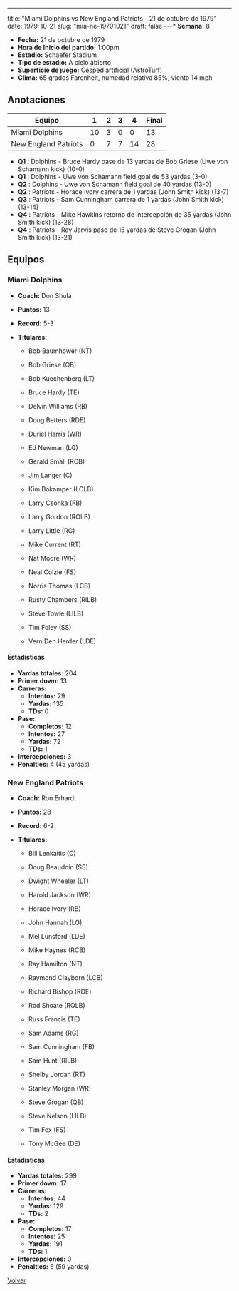 ---
title: "Miami Dolphins vs New England Patriots - 21 de octubre de 1979"
date: 1979-10-21
slug: "mia-ne-19791021"
draft: false
---* **Semana:** 8
* **Fecha:** 21 de octubre de 1979
* **Hora de Inicio del partido:** 1:00pm
* **Estadio:** Schaefer Stadium
* **Tipo de estadio:** A cielo abierto
* **Superficie de juego:** Césped artificial (AstroTurf)
* **Clima:** 65 grados Farenheit, humedad relativa 85%, viento 14 mph




## Anotaciones
| Equipo | 1 | 2 | 3 | 4 | Final |
|--------|---|---|---|---|-------|
| Miami Dolphins  | 10 | 3 | 0 | 0  | 13 |
| New England Patriots  | 0 | 7 | 7 | 14  | 28 |
* **Q1** : Dolphins - Bruce Hardy pase de 13 yardas de Bob Griese (Uwe von Schamann kick) (10-0)
* **Q1** : Dolphins - Uwe von Schamann field goal de 53 yardas (3-0)
* **Q2** : Dolphins - Uwe von Schamann field goal de 40 yardas (13-0)
* **Q2** : Patriots - Horace Ivory carrera de 1 yardas (John Smith kick) (13-7)
* **Q3** : Patriots - Sam Cunningham carrera de 1 yardas (John Smith kick) (13-14)
* **Q4** : Patriots - Mike Hawkins retorno de intercepción de 35 yardas (John Smith kick) (13-28)
* **Q4** : Patriots - Ray Jarvis pase de 15 yardas de Steve Grogan (John Smith kick) (13-21)


## Equipos


### Miami Dolphins
* **Coach:** Don Shula
* **Puntos:** 13
* **Record:** 5-3
* **Titulares:** 

  * Bob Baumhower (NT) 

  * Bob Griese (QB) 

  * Bob Kuechenberg (LT) 

  * Bruce Hardy (TE) 

  * Delvin Williams (RB) 

  * Doug Betters (RDE) 

  * Duriel Harris (WR) 

  * Ed Newman (LG) 

  * Gerald Small (RCB) 

  * Jim Langer (C) 

  * Kim Bokamper (LOLB) 

  * Larry Csonka (FB) 

  * Larry Gordon (ROLB) 

  * Larry Little (RG) 

  * Mike Current (RT) 

  * Nat Moore (WR) 

  * Neal Colzie (FS) 

  * Norris Thomas (LCB) 

  * Rusty Chambers (RILB) 

  * Steve Towle (LILB) 

  * Tim Foley (SS) 

  * Vern Den Herder (LDE) 

#### Estadísticas
* **Yardas totales:** 204
* **Primer down:** 13
* **Carreras:**
  * **Intentos:** 29
  * **Yardas:** 135
  * **TDs:** 0
* **Pase:**
  * **Completos:** 12
  * **Intentos:** 27
  * **Yardas:** 72
  * **TDs:** 1
* **Intercepciones:** 3
* **Penalties:** 4 (45 yardas)

### New England Patriots
* **Coach:** Ron Erhardt
* **Puntos:** 28
* **Record:** 6-2
* **Titulares:** 

  * Bill Lenkaitis (C) 

  * Doug Beaudoin (SS) 

  * Dwight Wheeler (LT) 

  * Harold Jackson (WR) 

  * Horace Ivory (RB) 

  * John Hannah (LG) 

  * Mel Lunsford (LDE) 

  * Mike Haynes (RCB) 

  * Ray Hamilton (NT) 

  * Raymond Clayborn (LCB) 

  * Richard Bishop (RDE) 

  * Rod Shoate (ROLB) 

  * Russ Francis (TE) 

  * Sam Adams (RG) 

  * Sam Cunningham (FB) 

  * Sam Hunt (RILB) 

  * Shelby Jordan (RT) 

  * Stanley Morgan (WR) 

  * Steve Grogan (QB) 

  * Steve Nelson (LILB) 

  * Tim Fox (FS) 

  * Tony McGee (DE) 

#### Estadísticas
* **Yardas totales:** 299
* **Primer down:** 17
* **Carreras:**
  * **Intentos:** 44
  * **Yardas:** 129
  * **TDs:** 2
* **Pase:**
  * **Completos:** 17
  * **Intentos:** 25
  * **Yardas:** 191
  * **TDs:** 1
* **Intercepciones:** 0
* **Penalties:** 6 (59 yardas)


[Volver](/historia/1979)
